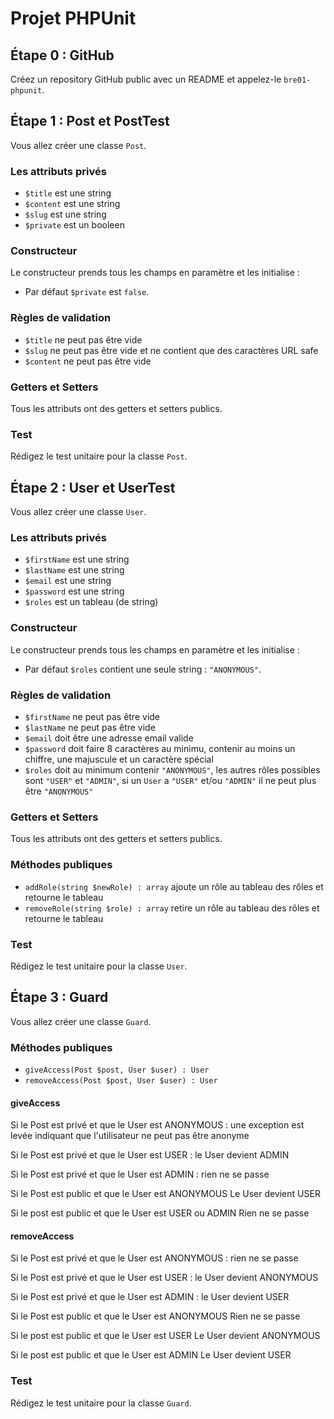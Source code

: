 # Projet PHPUnit

## Étape 0 : GitHub

Créez un repository GitHub public avec un README et appelez-le `bre01-phpunit`.


## Étape 1 : Post et PostTest

Vous allez créer une classe `Post`.

### Les attributs privés

- `$title` est une string
- `$content` est une string
- `$slug` est une string
- `$private` est un booleen

### Constructeur

Le constructeur prends tous les champs en paramètre et les initialise :

- Par défaut `$private` est `false`.

### Règles de validation

- `$title` ne peut pas être vide
- `$slug` ne peut pas être vide et ne contient que des caractères URL safe
- `$content` ne peut pas être vide 

### Getters et Setters

Tous les attributs ont des getters et setters publics.

### Test

Rédigez le test unitaire pour la classe `Post`.


## Étape 2 : User et UserTest

Vous allez créer une classe `User`.

### Les attributs privés

- `$firstName` est une string
- `$lastName` est une string
- `$email` est une string
- `$password` est une string
- `$roles` est un tableau (de string)

### Constructeur

Le constructeur prends tous les champs en paramètre et les initialise :

- Par défaut `$roles` contient une seule string : `"ANONYMOUS"`.

### Règles de validation

- `$firstName` ne peut pas être vide
- `$lastName` ne peut pas être vide
- `$email` doit être une adresse email valide
- `$password` doit faire 8 caractères au minimu, contenir au moins un chiffre, une majuscule et un caractère spécial
- `$roles` doit au minimum contenir `"ANONYMOUS"`, les autres rôles possibles sont `"USER"` et `"ADMIN"`, si un `User` a `"USER"` et/ou `"ADMIN"` il ne peut plus être `"ANONYMOUS"`

### Getters et Setters

Tous les attributs ont des getters et setters publics.

### Méthodes publiques

- `addRole(string $newRole) : array` ajoute un rôle au tableau des rôles et retourne le tableau
- `removeRole(string $role) : array` retire un rôle au tableau des rôles et retourne le tableau

### Test

Rédigez le test unitaire pour la classe `User`.


## Étape 3 : Guard

Vous allez créer une classe `Guard`.

### Méthodes publiques

- `giveAccess(Post $post, User $user) : User`
- `removeAccess(Post $post, User $user) : User`


#### giveAccess

Si le Post est privé et que le User est ANONYMOUS :
une exception est levée indiquant que l'utilisateur ne peut pas être anonyme

Si le Post est privé et que le User est USER :
le User devient ADMIN

Si le Post est privé et que le User est ADMIN :
rien ne se passe

Si le Post est public et que le User est ANONYMOUS
Le User devient USER

Si le post est public et que le User est USER ou ADMIN
Rien ne se passe


#### removeAccess

Si le Post est privé et que le User est ANONYMOUS :
rien ne se passe

Si le Post est privé et que le User est USER :
le User devient ANONYMOUS

Si le Post est privé et que le User est ADMIN :
le User devient USER

Si le Post est public et que le User est ANONYMOUS
Rien ne se passe

Si le post est public et que le User est USER
Le User devient ANONYMOUS

Si le post est public et que le User est ADMIN
Le User devient USER


### Test

Rédigez le test unitaire pour la classe `Guard`.